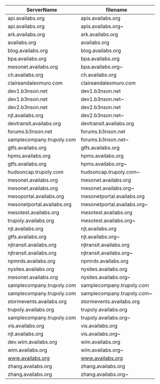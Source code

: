 ServerName | filename
-----------|---------
api.availabs.org | apis.availabs.org
api.availabs.org | apis.availabs.org~
ark.availabs.org | ark.availabs.org
availabs.org | availabs.org
blog.availabs.org | blog.availabs.org
bpa.availabs.org | bpa.availabs.org
mesonet.availabs.org | bpa.availabs.org~
ch.availabs.org | ch.availabs.org
claireandalexmuro.com | claireandalexmuro.com
dev1.b3nson.net | dev1.b3nson.net
dev1.b3nson.net | dev1.b3nson.net~
dev2.b3nson.net | dev2.b3nson.net
njt.availabs.org | dev2.b3nson.net~
devtransit.availabs.org | devtransit.availabs.org
forums.b3nson.net | forums.b3nson.net
samplecompany.trupoly.com | forums.b3nson.net~
gtfs.availabs.org | gtfs.availabs.org
hpms.availabs.org | hpms.availabs.org
gtfs.availabs.org | hpms.availabs.org~
hudsoncap.trupoly.com | hudsoncap.trupoly.com~
mesonet.availabs.org | mesonet.availabs.org
mesonet.availabs.org | mesonet.availabs.org~
mesoportal.availabs.org | mesonetportal.availabs.org
mesonetportal.availabs.org | mesonetportal.availabs.org~
mesotest.availabs.org | mesotest.availabs.org
trupoly.availabs.org | mesotest.availabs.org~
njt.availabs.org | njt.availabs.org
gtfs.availabs.org | njt.availabs.org~
njtransit.availabs.org | njtransit.availabs.org
njtransit.availabs.org | njtransit.availabs.org~
npmrds.availabs.org | npmrds.availabs.org
nysites.availabs.org | nysites.availabs.org
mesonet.availabs.org | nysites.availabs.org~
samplecompany.trupoly.com | samplecompany.trupoly.com
samplecompany.trupoly.com | samplecompany.trupoly.com~
stormevents.availabs.org | stormevents.availabs.org
trupoly.availabs.org | trupoly.availabs.org
samplecompany.trupoly.com | trupoly.availabs.org~
vis.availabs.org | vis.availabs.org
njt.availabs.org | vis.availabs.org~
dev.wim.availabs.org | wim.availabs.org
wim.availabs.org | wim.availabs.org~
www.availabs.org | www.availabs.org
zhang.availabs.org | zhang.availabs.org
zhang.availabs.org | zhang.availabs.org~
